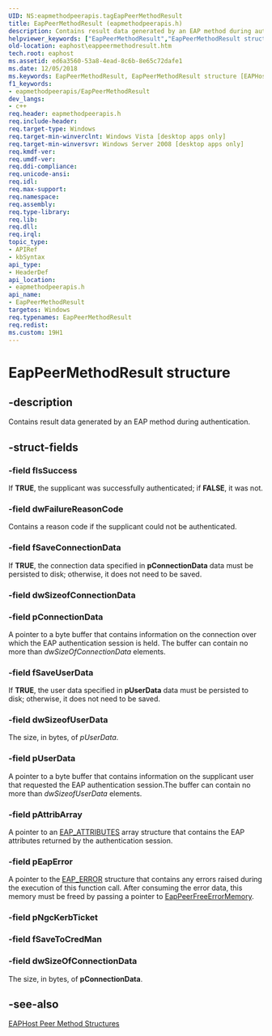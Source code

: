 ```yaml
---
UID: NS:eapmethodpeerapis.tagEapPeerMethodResult
title: EapPeerMethodResult (eapmethodpeerapis.h)
description: Contains result data generated by an EAP method during authentication.
helpviewer_keywords: ["EapPeerMethodResult","EapPeerMethodResult structure [EAPHost]","eaphost.eappeermethodresult","eapmethodpeerapis/EapPeerMethodResult"]
old-location: eaphost\eappeermethodresult.htm
tech.root: eaphost
ms.assetid: ed6a3560-53a8-4ead-8c6b-8e65c72dafe1
ms.date: 12/05/2018
ms.keywords: EapPeerMethodResult, EapPeerMethodResult structure [EAPHost], eaphost.eappeermethodresult, eapmethodpeerapis/EapPeerMethodResult
f1_keywords:
- eapmethodpeerapis/EapPeerMethodResult
dev_langs:
- c++
req.header: eapmethodpeerapis.h
req.include-header: 
req.target-type: Windows
req.target-min-winverclnt: Windows Vista [desktop apps only]
req.target-min-winversvr: Windows Server 2008 [desktop apps only]
req.kmdf-ver: 
req.umdf-ver: 
req.ddi-compliance: 
req.unicode-ansi: 
req.idl: 
req.max-support: 
req.namespace: 
req.assembly: 
req.type-library: 
req.lib: 
req.dll: 
req.irql: 
topic_type:
- APIRef
- kbSyntax
api_type:
- HeaderDef
api_location:
- eapmethodpeerapis.h
api_name:
- EapPeerMethodResult
targetos: Windows
req.typenames: EapPeerMethodResult
req.redist: 
ms.custom: 19H1
---
```


# EapPeerMethodResult structure


## -description


Contains result data generated by an EAP method during authentication.


## -struct-fields




### -field fIsSuccess

If <b>TRUE</b>, the supplicant was successfully authenticated; if <b>FALSE</b>, it was not.


### -field dwFailureReasonCode

Contains a reason code if the supplicant could not be authenticated.


### -field fSaveConnectionData

If <b>TRUE</b>, the connection data specified in <b>pConnectionData</b> data must be persisted to disk; otherwise, it does not need to be saved.


### -field dwSizeofConnectionData

 


### -field pConnectionData

A pointer to a byte buffer that contains information on the connection over which the EAP authentication session is held. The buffer can contain no more than <i>dwSizeOfConnectionData</i> elements. 


### -field fSaveUserData

If <b>TRUE</b>, the user data specified in <b>pUserData</b> data must be persisted to disk; otherwise, it does not need to be saved.


### -field dwSizeofUserData

The size, in bytes, of <i>pUserData</i>.


### -field pUserData

A pointer to a  byte buffer that contains information on the supplicant user that requested the EAP authentication session.The buffer can contain no more than <i>dwSizeofUserData</i> elements. 


### -field pAttribArray

A pointer to an <a href="https://docs.microsoft.com/windows/desktop/api/eaptypes/ns-eaptypes-eap_attributes">EAP_ATTRIBUTES</a> array structure that contains the EAP attributes  returned by the authentication session.


### -field pEapError

A pointer to the <a href="https://docs.microsoft.com/windows/desktop/api/eaptypes/ns-eaptypes-eap_error">EAP_ERROR</a> structure that contains any errors raised during  the execution of this function call. After consuming the error data, this memory must be freed by passing a pointer to <a href="https://docs.microsoft.com/previous-versions/windows/desktop/api/eapmethodpeerapis/nf-eapmethodpeerapis-eappeerfreeerrormemory">EapPeerFreeErrorMemory</a>.


### -field pNgcKerbTicket

 


### -field fSaveToCredMan

 




### -field dwSizeOfConnectionData

The size, in bytes, of <b>pConnectionData</b>.


## -see-also




[EAPHost Peer Method Structures](/windows/win32/eaphost/eap-host-peer-method-structures)
 

 


